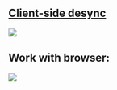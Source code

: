 ## [Client-side desync](https://portswigger.net/web-security/request-smuggling/browser/client-side-desync/lab-client-side-desync)

![](https://github.com/nu11secur1ty/PortSwigger-Web-Security-Academy/blob/main/HTTP-request-smuggling/Client-side-desync/Docs/Screenshot%202022-08-19%20105858.png)

## Work with browser:
![](https://github.com/nu11secur1ty/PortSwigger-Web-Security-Academy/blob/main/HTTP-request-smuggling/Client-side-desync/Docs/Client-side%20desync-Preserve-log-Enable-Connection-ID.gif)
